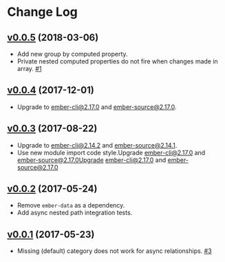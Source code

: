 # Change Log

## [v0.0.5](https://github.com/scottwernervt/ember-cli-group-by/tree/v0.0.5) (2018-03-06)

- Add new group by computed property.
- Private nested computed properties do not fire when changes made in array. [\#1](https://github.com/scottwernervt/ember-cli-group-by/issues/1)

## [v0.0.4](https://github.com/scottwernervt/ember-cli-group-by/tree/v0.0.4) (2017-12-01)

- Upgrade to ember-cli@2.17.0 and ember-source@2.17.0.

## [v0.0.3](https://github.com/scottwernervt/ember-cli-group-by/tree/v0.0.3) (2017-08-22)

- Upgrade to ember-cli@2.14.2 and ember-source@2.14.1.
- Use new module import code style.Upgrade ember-cli@2.17.0 and ember-source@2.17.0Upgrade ember-cli@2.17.0 and ember-source@2.17.0

## [v0.0.2](https://github.com/scottwernervt/ember-cli-group-by/tree/v0.0.2) (2017-05-24)

- Remove `ember-data` as a dependency.
- Add async nested path integration tests.

## [v0.0.1](https://github.com/scottwernervt/ember-cli-group-by/tree/v0.0.1) (2017-05-23)

- Missing (default) category does not work for async relationships. [\#3](https://github.com/scottwernervt/ember-cli-group-by/issues/3)

